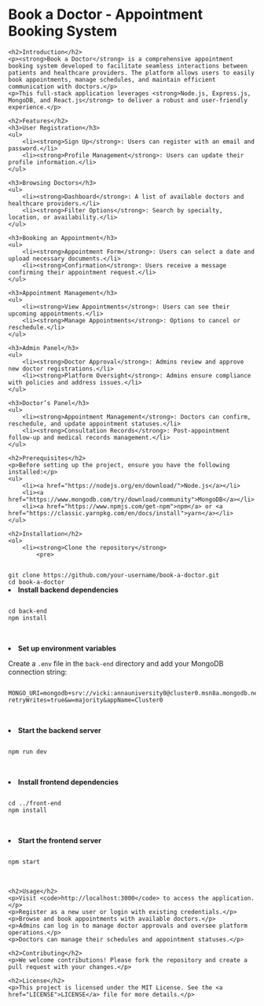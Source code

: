 <!DOCTYPE html>
<html lang="en">
<head>
    <meta charset="UTF-8">
    <meta name="viewport" content="width=device-width, initial-scale=1.0">
    <title>Book a Doctor - README</title>
</head>
<body>
    <h1>Book a Doctor - Appointment Booking System</h1>
    
    <h2>Introduction</h2>
    <p><strong>Book a Doctor</strong> is a comprehensive appointment booking system developed to facilitate seamless interactions between patients and healthcare providers. The platform allows users to easily book appointments, manage schedules, and maintain efficient communication with doctors.</p>
    <p>This full-stack application leverages <strong>Node.js, Express.js, MongoDB, and React.js</strong> to deliver a robust and user-friendly experience.</p>

    <h2>Features</h2>
    <h3>User Registration</h3>
    <ul>
        <li><strong>Sign Up</strong>: Users can register with an email and password.</li>
        <li><strong>Profile Management</strong>: Users can update their profile information.</li>
    </ul>

    <h3>Browsing Doctors</h3>
    <ul>
        <li><strong>Dashboard</strong>: A list of available doctors and healthcare providers.</li>
        <li><strong>Filter Options</strong>: Search by specialty, location, or availability.</li>
    </ul>

    <h3>Booking an Appointment</h3>
    <ul>
        <li><strong>Appointment Form</strong>: Users can select a date and upload necessary documents.</li>
        <li><strong>Confirmation</strong>: Users receive a message confirming their appointment request.</li>
    </ul>

    <h3>Appointment Management</h3>
    <ul>
        <li><strong>View Appointments</strong>: Users can see their upcoming appointments.</li>
        <li><strong>Manage Appointments</strong>: Options to cancel or reschedule.</li>
    </ul>

    <h3>Admin Panel</h3>
    <ul>
        <li><strong>Doctor Approval</strong>: Admins review and approve new doctor registrations.</li>
        <li><strong>Platform Oversight</strong>: Admins ensure compliance with policies and address issues.</li>
    </ul>

    <h3>Doctor’s Panel</h3>
    <ul>
        <li><strong>Appointment Management</strong>: Doctors can confirm, reschedule, and update appointment statuses.</li>
        <li><strong>Consultation Records</strong>: Post-appointment follow-up and medical records management.</li>
    </ul>

    <h2>Prerequisites</h2>
    <p>Before setting up the project, ensure you have the following installed:</p>
    <ul>
        <li><a href="https://nodejs.org/en/download/">Node.js</a></li>
        <li><a href="https://www.mongodb.com/try/download/community">MongoDB</a></li>
        <li><a href="https://www.npmjs.com/get-npm">npm</a> or <a href="https://classic.yarnpkg.com/en/docs/install">yarn</a></li>
    </ul>

    <h2>Installation</h2>
    <ol>
        <li><strong>Clone the repository</strong>
            <pre>
<code>
git clone https://github.com/your-username/book-a-doctor.git
cd book-a-doctor
</code>
            </pre>
        </li>
        <li><strong>Install backend dependencies</strong>
            <pre>
<code>
cd back-end
npm install
</code>
            </pre>
        </li>
        <li><strong>Set up environment variables</strong>
            <p>Create a <code>.env</code> file in the <code>back-end</code> directory and add your MongoDB connection string:</p>
            <pre>
<code>
MONGO_URI=mongodb+srv://vicki:annauniversity0@cluster0.msn8a.mongodb.net/?retryWrites=true&w=majority&appName=Cluster0
</code>
            </pre>
        </li>
        <li><strong>Start the backend server</strong>
            <pre>
<code>
npm run dev
</code>
            </pre>
        </li>
        <li><strong>Install frontend dependencies</strong>
            <pre>
<code>
cd ../front-end
npm install
</code>
            </pre>
        </li>
        <li><strong>Start the frontend server</strong>
            <pre>
<code>
npm start
</code>
            </pre>
        </li>
    </ol>

    <h2>Usage</h2>
    <p>Visit <code>http://localhost:3000</code> to access the application.</p>
    <p>Register as a new user or login with existing credentials.</p>
    <p>Browse and book appointments with available doctors.</p>
    <p>Admins can log in to manage doctor approvals and oversee platform operations.</p>
    <p>Doctors can manage their schedules and appointment statuses.</p>

    <h2>Contributing</h2>
    <p>We welcome contributions! Please fork the repository and create a pull request with your changes.</p>

    <h2>License</h2>
    <p>This project is licensed under the MIT License. See the <a href="LICENSE">LICENSE</a> file for more details.</p>
</body>
</html>
